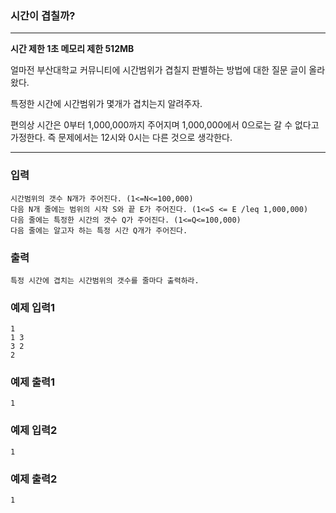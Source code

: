 ### 시간이 겹칠까?
---
**시간 제한 1초 메모리 제한 512MB**  

얼마전 부산대학교 커뮤니티에 시간범위가 겹칠지 판별하는 방법에 대한 질문 글이 올라왔다.

특정한 시간에 시간범위가 몇개가 겹치는지 알려주자.

편의상 시간은 0부터 1,000,000까지 주어지며 1,000,000에서 0으로는 갈 수 없다고 가정한다. 즉 문제에서는 12시와 0시는 다른 것으로 생각한다.


---

### 입력
```
시간범위의 갯수 N개가 주어진다. (1<=N<=100,000)
다음 N개 줄에는 범위의 시작 S와 끝 E가 주어진다. (1<=S <= E /leq 1,000,000)
다음 줄에는 특정한 시간의 갯수 Q가 주어진다. (1<=Q<=100,000)
다음 줄에는 알고자 하는 특정 시간 Q개가 주어진다.
```

### 출력
```
특정 시간에 겹치는 시간범위의 갯수를 줄마다 출력하라.
```

### 예제 입력1
```
1
1 3
3 2
2
```

### 예제 출력1
```
1
```

### 예제 입력2
```
1
```


### 예제 출력2
```
1
```
